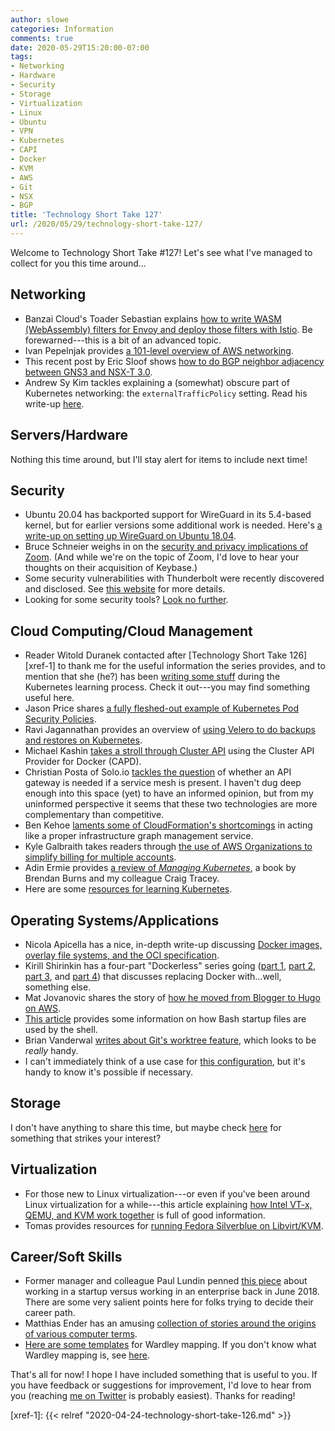 ```yaml
---
author: slowe
categories: Information
comments: true
date: 2020-05-29T15:20:00-07:00
tags:
- Networking
- Hardware
- Security
- Storage
- Virtualization
- Linux
- Ubuntu
- VPN
- Kubernetes
- CAPI
- Docker
- KVM
- AWS
- Git
- NSX
- BGP
title: 'Technology Short Take 127'
url: /2020/05/29/technology-short-take-127/
---
```


Welcome to Technology Short Take #127! Let's see what I've managed to collect for you this time around...<!--more-->

## Networking

* Banzai Cloud's Toader Sebastian explains [how to write WASM (WebAssembly) filters for Envoy and deploy those filters with Istio][link-5]. Be forewarned---this is a bit of an advanced topic.
* Ivan Pepelnjak provides [a 101-level overview of AWS networking][link-21].
* This recent post by Eric Sloof shows [how to do BGP neighbor adjacency between GNS3 and NSX-T 3.0][link-30].
* Andrew Sy Kim tackles explaining a (somewhat) obscure part of Kubernetes networking: the `externalTrafficPolicy` setting. Read his write-up [here][link-33].

## Servers/Hardware

Nothing this time around, but I'll stay alert for items to include next time!

## Security

* Ubuntu 20.04 has backported support for WireGuard in its 5.4-based kernel, but for earlier versions some additional work is needed. Here's [a write-up on setting up WireGuard on Ubuntu 18.04][link-4].
* Bruce Schneier weighs in on the [security and privacy implications of Zoom][link-13]. (And while we're on the topic of Zoom, I'd love to hear your thoughts on their acquisition of Keybase.)
* Some security vulnerabilities with Thunderbolt were recently discovered and disclosed. See [this website][link-20] for more details.
* Looking for some security tools? [Look no further][link-24].

## Cloud Computing/Cloud Management

* Reader Witold Duranek contacted after [Technology Short Take 126][xref-1] to thank me for the useful information the series provides, and to mention that she (he?) has been [writing some stuff][link-1] during the Kubernetes learning process. Check it out---you may find something useful here.
* Jason Price shares [a fully fleshed-out example of Kubernetes Pod Security Policies][link-12].
* Ravi Jagannathan provides an overview of [using Velero to do backups and restores on Kubernetes][link-14].
* Michael Kashin [takes a stroll through Cluster API][link-16] using the Cluster API Provider for Docker (CAPD).
* Christian Posta of Solo.io [tackles the question][link-17] of whether an API gateway is needed if a service mesh is present. I haven't dug deep enough into this space (yet) to have an informed opinion, but from my uninformed perspective it seems that these two technologies are more complementary than competitive.
* Ben Kehoe [laments some of CloudFormation's shortcomings][link-18] in acting like a proper infrastructure graph management service.
* Kyle Galbraith takes readers through [the use of AWS Organizations to simplify billing for multiple accounts][link-19].
* Adin Ermie provides [a review of _Managing Kubernetes_][link-25], a book by Brendan Burns and my colleague Craig Tracey.
* Here are some [resources for learning Kubernetes][link-32].

## Operating Systems/Applications

* Nicola Apicella has a nice, in-depth write-up discussing [Docker images, overlay file systems, and the OCI specification][link-3].
* Kirill Shirinkin has a four-part "Dockerless" series going ([part 1][link-6], [part 2][link-7], [part 3][link-8], and [part 4][link-9]) that discusses replacing Docker with...well, something else.
* Mat Jovanovic shares the story of [how he moved from Blogger to Hugo on AWS][link-11].
* [This article][link-22] provides some information on how Bash startup files are used by the shell.
* Brian Vanderwal [writes about Git's worktree feature][link-23], which looks to be _really_ handy.
* I can't immediately think of a use case for [this configuration][link-29], but it's handy to know it's possible if necessary.

## Storage

I don't have anything to share this time, but maybe check [here][link-28] for something that strikes your interest?

## Virtualization

* For those new to Linux virtualization---or even if you've been around Linux virtualization for a while---this article explaining [how Intel VT-x, QEMU, and KVM work together][link-15] is full of good information.
* Tomas provides resources for [running Fedora Silverblue on Libvirt/KVM][link-31].

## Career/Soft Skills

* Former manager and colleague Paul Lundin penned [this piece][link-2] about working in a startup versus working in an enterprise back in June 2018. There are some very salient points here for folks trying to decide their career path.
* Matthias Ender has an amusing [collection of stories around the origins of various computer terms][link-10].
* [Here are some templates][link-26] for Wardley mapping. If you don't know what Wardley mapping is, see [here][link-27].

That's all for now! I hope I have included something that is useful to you. If you have feedback or suggestions for improvement, I'd love to hear from you (reaching [me on Twitter][link-99] is probably easiest). Thanks for reading!

[link-1]: http://blog.witalis.net/
[link-2]: https://medium.com/startup-grind/startup-or-enterprise-a-tale-of-two-careers-9b4acfe79577
[link-3]: https://dev.to/napicella/how-are-docker-images-built-a-look-into-the-linux-overlay-file-systems-and-the-oci-specification-175n
[link-4]: https://linuxize.com/post/how-to-set-up-wireguard-vpn-on-ubuntu-18-04/
[link-5]: https://banzaicloud.com/blog/envoy-wasm-filter/
[link-6]: https://mkdev.me/en/posts/dockerless-part-1-which-tools-to-replace-docker-with-and-why
[link-7]: https://mkdev.me/en/posts/dockerless-part-2-how-to-build-container-image-for-rails-application-without-docker-and-dockerfile
[link-8]: https://mkdev.me/en/posts/dockerless-part-3-moving-development-environment-to-containers-with-podman
[link-9]: https://mkdev.me/en/posts/the-tool-that-really-runs-your-containers-deep-dive-into-runc-and-oci-specifications
[link-10]: https://endler.dev/2020/folklore/
[link-11]: https://www.matscloud.com/blog/2020/04/24/hugo-with-docsy-and-aws-amplify/
[link-12]: https://developer.squareup.com/blog/kubernetes-pod-security-policies/
[link-13]: https://www.schneier.com/blog/archives/2020/04/security_and_pr_1.html
[link-14]: https://medium.com/@ravijagannathan/backup-and-dr-in-k8-f7e3f0fd2946
[link-15]: https://binarydebt.wordpress.com/2018/10/14/intel-virtualisation-how-vt-x-kvm-and-qemu-work-together/
[link-16]: https://networkop.co.uk/post/2020-05-cluster-api-intro/
[link-17]: https://blog.christianposta.com/microservices/do-i-need-an-api-gateway-if-i-have-a-service-mesh/
[link-18]: https://read.acloud.guru/cloudformation-is-an-infrastructure-graph-management-service-and-needs-to-act-more-like-it-fa234e567c82
[link-19]: https://blog.kylegalbraith.com/2018/11/20/simplify-your-aws-billing-for-multiple-accounts-using-organizations/
[link-20]: https://thunderspy.io/
[link-21]: https://blog.ipspace.net/2020/05/aws-networking-101.html
[link-22]: https://linuxize.com/post/bashrc-vs-bash-profile/
[link-23]: https://spin.atomicobject.com/2016/06/26/parallelize-development-git-worktrees/
[link-24]: https://tools.tldr.run/
[link-25]: https://adinermie.com/resources/technical-book-reviews/book-review-managing-kubernetes-operating-kubernetes-clusters-in-the-real-world/
[link-26]: https://blogs.endjin.com/2020/03/office365-wardley-mapping-templates/
[link-27]: https://medium.com/wardleymaps
[link-28]: https://jmetz.com/2020/04/storage-short-take-28/
[link-29]: https://linuxconfig.org/how-to-enable-multiple-simultaneous-audio-outputs-on-pulseaudio-in-linux
[link-30]: https://www.ntpro.nl/blog/archives/3574-BGP-Neighbor-Adjacency-between-GNS3-and-NSX-T-3.0.html
[link-31]: https://www.tomas.io/articles/silverblue
[link-32]: https://ramitsurana.github.io/awesome-kubernetes/
[link-33]: https://www.asykim.com/blog/deep-dive-into-kubernetes-external-traffic-policies
[link-99]: https://twitter.com/scott_lowe
[xref-1]: {{< relref "2020-04-24-technology-short-take-126.md" >}}
